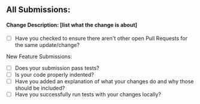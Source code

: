 ## All Submissions:

#### Change Description: [list what the change is about]

- [ ] Have you checked to ensure there aren't other open Pull Requests for the same update/change?

New Feature Submissions:
- [ ] Does your submission pass tests?
- [ ] Is your code properly indented?
- [ ] Have you added an explanation of what your changes do and why those should be included?
- [ ] Have you successfully run tests with your changes locally?
